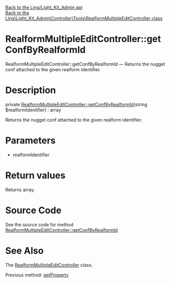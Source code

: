 [Back to the Ling/Light_Kit_Admin api](https://github.com/lingtalfi/Light_Kit_Admin/blob/master/doc/api/Ling/Light_Kit_Admin.md)<br>
[Back to the Ling\Light_Kit_Admin\Controller\Tools\RealformMultipleEditController class](https://github.com/lingtalfi/Light_Kit_Admin/blob/master/doc/api/Ling/Light_Kit_Admin/Controller/Tools/RealformMultipleEditController.md)


RealformMultipleEditController::getConfByRealformId
================



RealformMultipleEditController::getConfByRealformId — Returns the nugget conf attached to the given realform identifier.




Description
================


private [RealformMultipleEditController::getConfByRealformId](https://github.com/lingtalfi/Light_Kit_Admin/blob/master/doc/api/Ling/Light_Kit_Admin/Controller/Tools/RealformMultipleEditController/getConfByRealformId.md)(string $realformIdentifier) : array




Returns the nugget conf attached to the given realform identifier.




Parameters
================


- realformIdentifier

    


Return values
================

Returns array.








Source Code
===========
See the source code for method [RealformMultipleEditController::getConfByRealformId](https://github.com/lingtalfi/Light_Kit_Admin/blob/master/Controller/Tools/RealformMultipleEditController.php#L608-L618)


See Also
================

The [RealformMultipleEditController](https://github.com/lingtalfi/Light_Kit_Admin/blob/master/doc/api/Ling/Light_Kit_Admin/Controller/Tools/RealformMultipleEditController.md) class.

Previous method: [getProperty](https://github.com/lingtalfi/Light_Kit_Admin/blob/master/doc/api/Ling/Light_Kit_Admin/Controller/Tools/RealformMultipleEditController/getProperty.md)<br>

